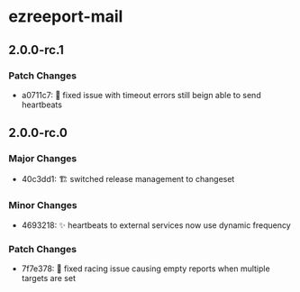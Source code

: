 # ezreeport-mail

## 2.0.0-rc.1

### Patch Changes

- a0711c7: 🐛 fixed issue with timeout errors still beign able to send heartbeats

## 2.0.0-rc.0

### Major Changes

- 40c3dd1: 🏗️ switched release management to changeset

### Minor Changes

- 4693218: ✨ heartbeats to external services now use dynamic frequency

### Patch Changes

- 7f7e378: 🐛 fixed racing issue causing empty reports when multiple targets are set
